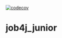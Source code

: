 [![codecov](https://codecov.io/gh/Slevkelebr/job4j_design/branch/master/graph/badge.svg)](https://codecov.io/gh/Slevkelebr/job4j_design)

# job4j_junior